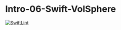 # Intro-06-Swift-VolSphere
[![SwiftLint](https://github.com/ICS4U-Programming-KevinC/Intro-07-Swift-TryCatch/workflows/SwiftLint/badge.svg)](https://github.com/ICS4U-Programming-KevinC/Intro-07-Swift-TryCatch/actions) 
